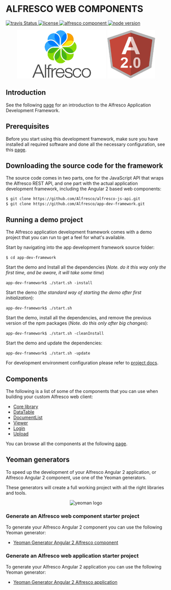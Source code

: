 # ALFRESCO WEB COMPONENTS

<p>
  <a title='Build Status' href="https://travis-ci.com/Alfresco/dev-platform-webcomponents">
    <img src='https://travis-ci.com/Alfresco/dev-platform-webcomponents.svg?token=FPzV2wyyCU8imY6wHR2B&branch=master'  alt='travis
    Status' />
  </a>
  <a href='https://raw.githubusercontent.com/Alfresco/dev-platform-webcomponents/master/ng2-components/ng2-alfresco-viewer/LICENSE'>
     <img src='https://img.shields.io/hexpm/l/plug.svg' alt='license' />
  </a>
  <a href='https://www.alfresco.com/'>
     <img src='https://img.shields.io/badge/style-component-green.svg?label=alfresco' alt='alfresco component' />
  </a>
  <a href='https://www.alfresco.com/'>
     <img src='https://img.shields.io/badge/style-%3E5.0.0-blue.svg?label=node%20version' alt='node version' />
  </a>
</p>
  
<p align="center">
  <img title="alfresco" alt='alfresco' src='assets/alfresco.png'  width="280px" height="150px"></img>
  <img title="angular2" alt='angular2' src='assets/angular2.png'  width="150px" height="150px"></img>    
</p>

## Introduction

See the following [page](Introduction.md) for an introduction to the Alfresco Application Development Framework. 

## Prerequisites

Before you start using this development framework, make sure you have installed all required software and done all the 
necessary configuration, see this [page](Prerequisites.md).

## Downloading the source code for the framework

The source code comes in two parts, one for the JavaScript API that wraps the Alfresco REST API, and one part with the 
actual application development framework, including the Angular 2 based web components:

```
$ git clone https://github.com/Alfresco/alfresco-js-api.git
$ git clone https://github.com/Alfresco/app-dev-framework.git
```

## Running a demo project

The Alfresco application development framework comes with a demo project that you can run to get a 
feel for what's available.

Start by navigating into the app development framework source folder: 

`$ cd app-dev-framework`

Start the demo and Install all the dependencies (*Note. do it this way only the first time, and be aware, it will take some time*)

`app-dev-framework$ ./start.sh -install`

Start the demo (*the standard way of starting the demo after first initialization*): 

`app-dev-framework$ ./start.sh`

Start the demo, install all the dependencies, and remove the previous version of the npm packages (*Note. do this only after big changes*):

`app-dev-framework$ ./start.sh -cleanInstall`

Start the demo and update the dependencies:

`app-dev-framework$ ./start.sh -update`

For development environment configuration please refer to [project docs](demo-shell-ng2/README.md).

## Components

The following is a list of some of the components that you can use when building your custom Alfresco web client:

- [Core library](ng2-components/ng2-alfresco-core/README.md)
- [DataTable](ng2-components/ng2-alfresco-datatable/README.md)
- [DocumentList](ng2-components/ng2-alfresco-documentlist/README.md)
- [Viewer](ng2-components/ng2-alfresco-viewer/README.md)
- [Login](ng2-components/ng2-alfresco-login/README.md)
- [Upload](ng2-components/ng2-alfresco-upload/README.md)

You can browse all the components at the following [page](http://devproducts.alfresco.me/).

## Yeoman generators

To speed up the development of your Alfresco Angular 2 application, or Alfresco Angular 2 component, use one of the Yeoman generators. 

These generators will create a full working project with all the right libraries and tools.

<p align="center">
  <img title="yeoman generator" src='https://github.com/yeoman/media/blob/master/optimized/yeoman-150x150-opaque.png' alt='yeoman logo'  />
</p>

### Generate an Alfresco web component starter project

To generate your Alfresco Angular 2 component you can use the following Yeoman generator:

- [Yeoman Generator Angular 2 Alfresco component](https://github.com/Alfresco/generator-ng2-alfresco-component)


### Generate an Alfresco web application starter project

To generate your Alfresco Angular 2 application you can use the following Yeoman generator:

- [Yeoman Generator Angular 2 Alfresco application](https://github.com/Alfresco/generator-ng2-alfresco-app)



